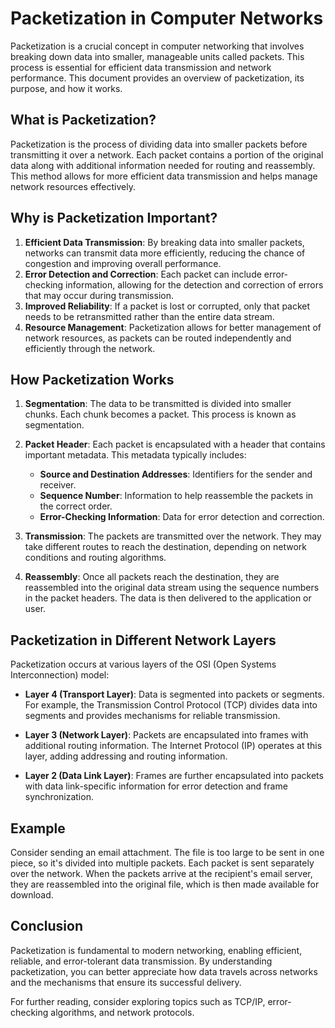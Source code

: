 # Packetization in Computer Networks

Packetization is a crucial concept in computer networking that involves breaking down data into smaller, manageable units called packets. This process is essential for efficient data transmission and network performance. This document provides an overview of packetization, its purpose, and how it works.

## What is Packetization?

Packetization is the process of dividing data into smaller packets before transmitting it over a network. Each packet contains a portion of the original data along with additional information needed for routing and reassembly. This method allows for more efficient data transmission and helps manage network resources effectively.

## Why is Packetization Important?

1. **Efficient Data Transmission**: By breaking data into smaller packets, networks can transmit data more efficiently, reducing the chance of congestion and improving overall performance.
2. **Error Detection and Correction**: Each packet can include error-checking information, allowing for the detection and correction of errors that may occur during transmission.
3. **Improved Reliability**: If a packet is lost or corrupted, only that packet needs to be retransmitted rather than the entire data stream.
4. **Resource Management**: Packetization allows for better management of network resources, as packets can be routed independently and efficiently through the network.

## How Packetization Works

1. **Segmentation**: The data to be transmitted is divided into smaller chunks. Each chunk becomes a packet. This process is known as segmentation.

2. **Packet Header**: Each packet is encapsulated with a header that contains important metadata. This metadata typically includes:
   - **Source and Destination Addresses**: Identifiers for the sender and receiver.
   - **Sequence Number**: Information to help reassemble the packets in the correct order.
   - **Error-Checking Information**: Data for error detection and correction.

3. **Transmission**: The packets are transmitted over the network. They may take different routes to reach the destination, depending on network conditions and routing algorithms.

4. **Reassembly**: Once all packets reach the destination, they are reassembled into the original data stream using the sequence numbers in the packet headers. The data is then delivered to the application or user.

## Packetization in Different Network Layers

Packetization occurs at various layers of the OSI (Open Systems Interconnection) model:

- **Layer 4 (Transport Layer)**: Data is segmented into packets or segments. For example, the Transmission Control Protocol (TCP) divides data into segments and provides mechanisms for reliable transmission.

- **Layer 3 (Network Layer)**: Packets are encapsulated into frames with additional routing information. The Internet Protocol (IP) operates at this layer, adding addressing and routing information.

- **Layer 2 (Data Link Layer)**: Frames are further encapsulated into packets with data link-specific information for error detection and frame synchronization.

## Example

Consider sending an email attachment. The file is too large to be sent in one piece, so it's divided into multiple packets. Each packet is sent separately over the network. When the packets arrive at the recipient's email server, they are reassembled into the original file, which is then made available for download.

## Conclusion

Packetization is fundamental to modern networking, enabling efficient, reliable, and error-tolerant data transmission. By understanding packetization, you can better appreciate how data travels across networks and the mechanisms that ensure its successful delivery.

For further reading, consider exploring topics such as TCP/IP, error-checking algorithms, and network protocols.

